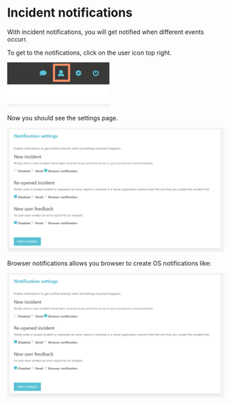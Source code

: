Incident notifications
====================

With incident notifications, you will get notified when different events occurr.

To get to the notifications, click on the user icon top right.

![](../../../screens/features/notifications/user_settings_icon.png)

Now you should see the settings page.

![](../../../screens/features/notifications/settings.png)

Browser notifications allows you browser to create OS notifications like:

![](../../../screens/features/notifications/settings.png)